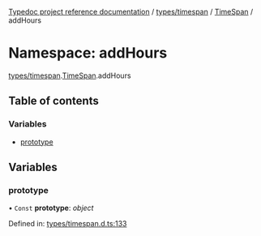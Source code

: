 [Typedoc project reference documentation](../README.md) / [types/timespan](types_timespan.md) / [TimeSpan](types_timespan.timespan.md) / addHours

# Namespace: addHours

[types/timespan](types_timespan.md).[TimeSpan](types_timespan.timespan.md).addHours

## Table of contents

### Variables

- [prototype](types_timespan.timespan.addhours.md#prototype)

## Variables

### prototype

• `Const` **prototype**: *object*

Defined in: [types/timespan.d.ts:133](https://github.com/DocuWare/REST-Sample-TS/blob/6f07cff/src/types/timespan.d.ts#L133)
